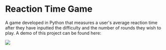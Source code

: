 # Reaction Time Game

A game developed in Python that measures a user's average reaction time after they have inputted the difficulty and the number of rounds they wish to play. A demo of this project can be found here:


[![](http://img.youtube.com/vi/Ng-Ud2EPlkE/0.jpg)](http://www.youtube.com/watch?v=Ng-Ud2EPlkE "Reaction Time Game Demo")
